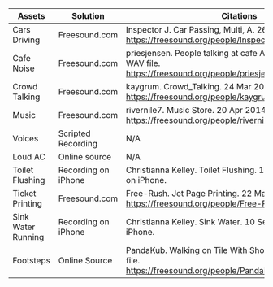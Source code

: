 | Assets | Solution | Citations |
| ------------ | ------------- | ------------- |
| Cars Driving | Freesound.com | Inspector J. Car Passing, Multi, A. 26 Jan 2018. WAV file. https://freesound.org/people/InspectorJ/sounds/416439/|
| Cafe Noise | Freesound.com | priesjensen. People talking at cafe Ambience. 1 Sep 2019. WAV file. https://freesound.org/people/priesjensen/sounds/482990/|
| Crowd Talking | Freesound.com | kaygrum. Crowd_Talking. 24 Mar 2019. WAV file. https://freesound.org/people/kaygrum/sounds/464497/|
| Music | Freesound.com | rivernile7. Music Store. 20 Apr 2014. WAV file. https://freesound.org/people/rivernile7/sounds/234249/|
| Voices | Scripted Recording | N/A |
| Loud AC | Online source | N/A |
| Toilet Flushing | Recording on iPhone | Christianna Kelley. Toilet Flushing. 10 Sep 2020. M4A file on iPhone. |
| Ticket Printing | Freesound.com | Free-Rush. Jet Page Printing. 22 Mar 2016. WAV file. https://freesound.org/people/Free-Rush/sounds/341059/|
| Sink Water Running | Recording on iPhone | Christianna Kelley. Sink Water. 10 Sep 2020. M4A file on iPhone. |
| Footsteps | Online Source | PandaKub. Walking on Tile With Shoes. 6 Dec 2014. WAV file. https://freesound.org/people/PandaKub/sounds/256904/|
